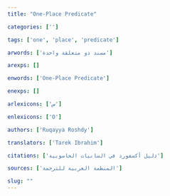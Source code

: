 ```yaml
---
title: "One-Place Predicate"

categories: ['']

tags: ['one', 'place', 'predicate']

arwords: ['مسند ذو متعلقة واحدة']

arexps: []

enwords: ['One-Place Predicate']

enexps: []

arlexicons: ['س']

enlexicons: ['O']

authors: ['Ruqayya Roshdy']

translators: ['Tarek Ibrahim']

citations: ['دليل أكسفورد في السانيات الحاسوبية']

sources: ['المنظمة العربية للترجمة']

slug: ""
---
```


